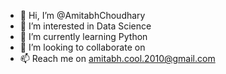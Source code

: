 - 👋 Hi, I’m @AmitabhChoudhary
- 👀 I’m interested in Data Science
- 🌱 I’m currently learning Python
- 💞️ I’m looking to collaborate on 
- 📫 Reach me on amitabh.cool.2010@gmail.com

<!---
AmitabhChoudhary/AmitabhChoudhary is a ✨ special ✨ repository because its `README.md` (this file) appears on your GitHub profile.
You can click the Preview link to take a look at your changes.
--->
